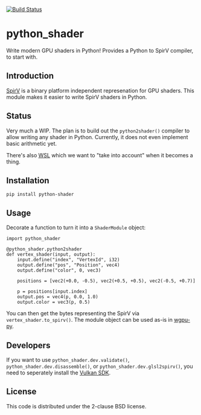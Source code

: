 [![Build Status](https://dev.azure.com/almarklein/python_shader/_apis/build/status/almarklein.python_shader?branchName=master)](https://dev.azure.com/almarklein/python_shader/_build/latest?definitionId=3&branchName=master)


# python_shader

Write modern GPU shaders in Python! Provides a Python to SpirV compiler, to
start with.


## Introduction

[SpirV](https://en.wikipedia.org/wiki/Standard_Portable_Intermediate_Representation)
is a binary platform independent represenation for GPU shaders. This module
makes it easier to write SpirV shaders in Python.


## Status

Very much a WIP. The plan is to build out the `python2shader()` compiler to
allow writing any shader in Python. Currently, it does not even implement basic
arithmetic yet.

There's also [WSL](https://gpuweb.github.io/WSL/) which we want to "take
into account" when it becomes a thing.


## Installation

```
pip install python-shader
```


## Usage

Decorate a function to turn it into a `ShaderModule` object:

```
import python_shader

@python_shader.python2shader
def vertex_shader(input, output):
    input.define("index", "VertexId", i32)
    output.define("pos", "Position", vec4)
    output.define("color", 0, vec3)

    positions = [vec2(+0.0, -0.5), vec2(+0.5, +0.5), vec2(-0.5, +0.7)]

    p = positions[input.index]
    output.pos = vec4(p, 0.0, 1.0)
    output.color = vec3(p, 0.5)
```

You can then get the bytes representing the SpirV via `vertex_shader.to_spirv()`.
The module object can be used as-is in [wgpu-py](https://github.com/almarklein/wgpu-py).


## Developers

If you want to use `python_shader.dev.validate()`,
`python_shader.dev.disassemble()`, or `python_shader.dev.glsl2spirv()`,
you need to seperately install the [Vulkan SDK](https://www.lunarg.com/vulkan-sdk/).


## License

This code is distributed under the 2-clause BSD license.
